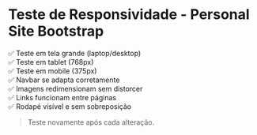 # Teste de Responsividade - Personal Site Bootstrap

✅ Teste em tela grande (laptop/desktop)  
✅ Teste em tablet (768px)  
✅ Teste em mobile (375px)  
✅ Navbar se adapta corretamente  
✅ Imagens redimensionam sem distorcer  
✅ Links funcionam entre páginas  
✅ Rodapé visível e sem sobreposição

> Teste novamente após cada alteração.

